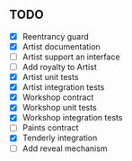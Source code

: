 ## TODO

- [x] Reentrancy guard
- [x] Artist documentation
- [ ] Artist support an interface
- [ ] Add royalty to Artist
- [x] Artist unit tests
- [x] Artist integration tests
- [x] Workshop contract
- [x] Workshop unit tests
- [x] Workshop integration tests
- [ ] Paints contract
- [x] Tenderly integration
- [ ] Add reveal mechanism
